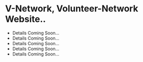# V-Network, Volunteer-Network Website..

* Details Coming  Soon...
* Details Coming  Soon...
* Details Coming  Soon...
* Details Coming  Soon...
* Details Coming  Soon...